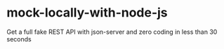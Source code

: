 # mock-locally-with-node-js
Get a full fake REST API with json-server and zero coding in less than 30 seconds
